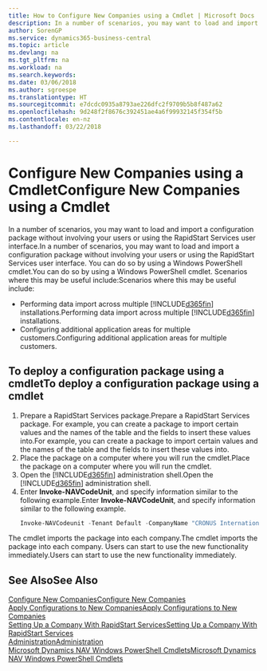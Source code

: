 ```yaml
---
title: How to Configure New Companies using a Cmdlet | Microsoft Docs
description: In a number of scenarios, you may want to load and import a configuration package without involving your users or using the RapidStart Services user interface. You can do so by using a Windows PowerShell cmdlet.
author: SorenGP
ms.service: dynamics365-business-central
ms.topic: article
ms.devlang: na
ms.tgt_pltfrm: na
ms.workload: na
ms.search.keywords: 
ms.date: 03/06/2018
ms.author: sgroespe
ms.translationtype: HT
ms.sourcegitcommit: e7dcdc0935a8793ae226dfc2f9709b5b8f487a62
ms.openlocfilehash: 9d248f2f8676c392451ae4a6f99932145f354f5b
ms.contentlocale: en-nz
ms.lasthandoff: 03/22/2018

---
```

# <a name="configure-new-companies-using-a-cmdlet"></a><span data-ttu-id="1dc43-104">Configure New Companies using a Cmdlet</span><span class="sxs-lookup"><span data-stu-id="1dc43-104">Configure New Companies using a Cmdlet</span></span>
<span data-ttu-id="1dc43-105">In a number of scenarios, you may want to load and import a configuration package without involving your users or using the RapidStart Services user interface.</span><span class="sxs-lookup"><span data-stu-id="1dc43-105">In a number of scenarios, you may want to load and import a configuration package without involving your users or using the RapidStart Services user interface.</span></span> <span data-ttu-id="1dc43-106">You can do so by using a Windows PowerShell cmdlet.</span><span class="sxs-lookup"><span data-stu-id="1dc43-106">You can do so by using a Windows PowerShell cmdlet.</span></span> <span data-ttu-id="1dc43-107">Scenarios where this may be useful include:</span><span class="sxs-lookup"><span data-stu-id="1dc43-107">Scenarios where this may be useful include:</span></span>  

- <span data-ttu-id="1dc43-108">Performing data import across multiple [!INCLUDE[d365fin](includes/d365fin_md.md)] installations.</span><span class="sxs-lookup"><span data-stu-id="1dc43-108">Performing data import across multiple [!INCLUDE[d365fin](includes/d365fin_md.md)] installations.</span></span>
- <span data-ttu-id="1dc43-109">Configuring additional application areas for multiple customers.</span><span class="sxs-lookup"><span data-stu-id="1dc43-109">Configuring additional application areas for multiple customers.</span></span>  

## <a name="to-deploy-a-configuration-package-using-a-cmdlet"></a><span data-ttu-id="1dc43-110">To deploy a configuration package using a cmdlet</span><span class="sxs-lookup"><span data-stu-id="1dc43-110">To deploy a configuration package using a cmdlet</span></span>  

1. <span data-ttu-id="1dc43-111">Prepare a RapidStart Services package.</span><span class="sxs-lookup"><span data-stu-id="1dc43-111">Prepare a RapidStart Services package.</span></span> <span data-ttu-id="1dc43-112">For example, you can create a package to import certain values and the names of the table and the fields to insert these values into.</span><span class="sxs-lookup"><span data-stu-id="1dc43-112">For example, you can create a package to import certain values and the names of the table and the fields to insert these values into.</span></span>  
2. <span data-ttu-id="1dc43-113">Place the package on a computer where you will run the cmdlet.</span><span class="sxs-lookup"><span data-stu-id="1dc43-113">Place the package on a computer where you will run the cmdlet.</span></span>  
3. <span data-ttu-id="1dc43-114">Open the [!INCLUDE[d365fin](includes/d365fin_md.md)] administration shell.</span><span class="sxs-lookup"><span data-stu-id="1dc43-114">Open the [!INCLUDE[d365fin](includes/d365fin_md.md)] administration shell.</span></span>  
4. <span data-ttu-id="1dc43-115">Enter **Invoke-NAVCodeUnit**, and specify information similar to the following example.</span><span class="sxs-lookup"><span data-stu-id="1dc43-115">Enter **Invoke-NAVCodeUnit**, and specify information similar to the following example.</span></span>  
    ```powershell  
    Invoke-NAVCodeunit -Tenant Default -CompanyName "CRONUS International Ltd." -CodeunitId 8620 -MethodName ImportRapidStartPackage -Argument "C:TEMPRS_CONFIG.rapidstart" -ServerInstance DynamicsNAV71  

    ```
<span data-ttu-id="1dc43-116">The cmdlet imports the package into each company.</span><span class="sxs-lookup"><span data-stu-id="1dc43-116">The cmdlet imports the package into each company.</span></span> <span data-ttu-id="1dc43-117">Users can start to use the new functionality immediately.</span><span class="sxs-lookup"><span data-stu-id="1dc43-117">Users can start to use the new functionality immediately.</span></span>  

## <a name="see-also"></a><span data-ttu-id="1dc43-118">See Also</span><span class="sxs-lookup"><span data-stu-id="1dc43-118">See Also</span></span>  
[<span data-ttu-id="1dc43-119">Configure New Companies</span><span class="sxs-lookup"><span data-stu-id="1dc43-119">Configure New Companies</span></span>](admin-how-to-configure-new-companies.md)  
[<span data-ttu-id="1dc43-120">Apply Configurations to New Companies</span><span class="sxs-lookup"><span data-stu-id="1dc43-120">Apply Configurations to New Companies</span></span>](admin-apply-configuration-to-new-companies.md)  
[<span data-ttu-id="1dc43-121">Setting Up a Company With RapidStart Services</span><span class="sxs-lookup"><span data-stu-id="1dc43-121">Setting Up a Company With RapidStart Services</span></span>](admin-set-up-a-company-with-rapidstart.md)  
[<span data-ttu-id="1dc43-122">Administration</span><span class="sxs-lookup"><span data-stu-id="1dc43-122">Administration</span></span>](admin-setup-and-administration.md)  
[<span data-ttu-id="1dc43-123">Microsoft Dynamics NAV Windows PowerShell Cmdlets</span><span class="sxs-lookup"><span data-stu-id="1dc43-123">Microsoft Dynamics NAV Windows PowerShell Cmdlets</span></span>](/dynamics-nav/microsoft-dynamics-nav-windows-powershell-cmdlets)

